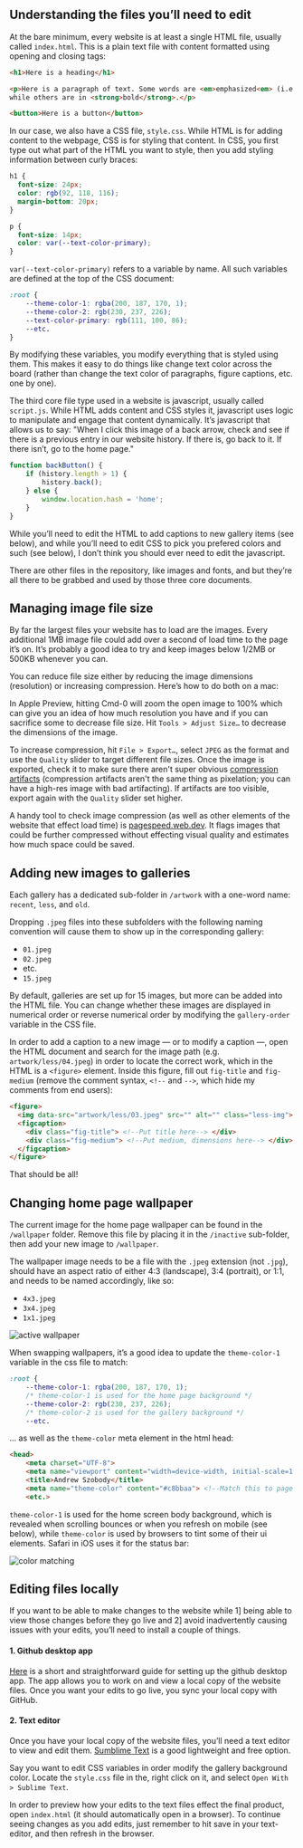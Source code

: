 ## Understanding the files you’ll need to edit

At the bare minimum, every website is at least a single HTML file, usually called `index.html`. This is a plain text file with content formatted using opening and closing tags:

```html
<h1>Here is a heading</h1>

<p>Here is a paragraph of text. Some words are <em>emphasized<em> (i.e. in italics) 
while others are in <strong>bold</strong>.</p>

<button>Here is a button</button>
```

In our case, we also have a CSS file, `style.css`. While HTML is for adding content to the webpage, CSS is for styling that content. In CSS, you first type out what part of the HTML you want to style, then you add styling information between curly braces:

```css
h1 {
  font-size: 24px;
  color: rgb(92, 118, 116);
  margin-bottom: 20px;
}

p {
  font-size: 14px;
  color: var(--text-color-primary);
}
```

`var(--text-color-primary)` refers to a variable by name. All such variables are defined at the top of the CSS document: 

```css
:root {
    --theme-color-1: rgba(200, 187, 170, 1);
    --theme-color-2: rgb(230, 237, 226);
    --text-color-primary: rgb(111, 100, 86);
    --etc.
}
```

By modifying these variables, you modify everything that is styled using them. This makes it easy to do things like change text color across the board (rather than change the text color of paragraphs, figure captions, etc. one by one).

The third core file type used in a website is javascript, usually called `script.js`. While HTML adds content and CSS styles it, javascript uses logic to manipulate and engage that content dynamically. It’s javascript that allows us to say: "When I click this image of a back arrow, check and see if there is a previous entry in our website history. If there is, go back to it. If there isn’t, go to the home page."

```js
function backButton() {
    if (history.length > 1) {
        history.back();
    } else {
        window.location.hash = 'home';
    }
}
```

While you’ll need to edit the HTML to add captions to new gallery items (see below), and while you’ll need to edit CSS to pick you prefered colors and such (see below), I don’t think you should ever need to edit the javascript.

There are other files in the repository, like images and fonts, and but they’re all there to be grabbed and used by those three core documents.


## Managing image file size

By far the largest files your website has to load are the images. Every additional 1MB image file could add over a second of load time to the page it’s on. It’s probably a good idea to try and keep images below 1/2MB or 500KB whenever you can.

You can reduce file size either by reducing the image dimensions (resolution) or increasing compression. Here’s how to do both on a mac:

In Apple Preview, hitting Cmd-0 will zoom the open image to 100% which can give you an idea of how much resolution you have and if you can sacrifice some to decrease file size. Hit `Tools > Adjust Size…` to decrease the dimensions of the image.

To increase compression, hit `File > Export…`, select `JPEG` as the format and use the `Quality` slider to target different file sizes. Once the image is exported, check it to make sure there aren't super obvious [compression artifacts](https://external-content.duckduckgo.com/iu/?u=https%3A%2F%2Ftechterms.com%2Fimg%2Fxl%2Fartifact_1543.png&f=1&nofb=1&ipt=7cee300beb5f2a79c7ab6bc4e254e57e9dd81e4b977887cb6b0cd73c5ccc8d3e&ipo=images) (compression artifacts aren't the same thing as pixelation; you can have a high-res image with bad artifacting). If artifacts are too visible, export again with the `Quality` slider set higher.

A handy tool to check image compression (as well as other elements of the website that effect load time) is [pagespeed.web.dev](https://pagespeed.web.dev/). It flags images that could be further compressed without effecting visual quality and estimates how much space could be saved.


## Adding new images to galleries

Each gallery has a dedicated sub-folder in `/artwork` with a one-word name: `recent`, `less`, and `old`.

Dropping `.jpeg` files into these subfolders with the following naming convention will cause them to show up in the corresponding gallery: 

- `01.jpeg`
- `02.jpeg`
- etc.
- `15.jpeg`

By default, galleries are set up for 15 images, but more can be added into the HTML file. You can change whether these images are displayed in numerical order or reverse numerical order by modifying the `gallery-order` variable in the CSS file.

In order to add a caption to a new image — or to modify a caption —, open the HTML document and search for the image path (e.g. `artwork/less/04.jpeg`) in order to locate the correct work, which in the HTML is a `<figure>` element. Inside this figure, fill out `fig-title` and `fig-medium` (remove the comment syntax, `<!--` and `-->`, which hide my comments from end users):

```html
<figure>
  <img data-src="artwork/less/03.jpeg" src="" alt="" class="less-img">
  <figcaption>
    <div class="fig-title"> <!--Put title here--> </div>
    <div class="fig-medium"> <!--Put medium, dimensions here--> </div>
  </figcaption>
</figure>
```

That should be all!

## Changing home page wallpaper

The current image for the home page wallpaper can be found in the `/wallpaper` folder. Remove this file by placing it in the `/inactive` sub-folder, then add your new image to `/wallpaper`.

The wallpaper image needs to be a file with the `.jpeg` extension (not `.jpg`), should have an aspect ratio of either 4:3 (landscape), 3:4 (portrait), or 1:1, and needs to be named accordingly, like so:

- `4x3.jpeg`
- `3x4.jpeg`
- `1x1.jpeg`

![active wallpaper](readme/active-wallpaper.png)

When swapping wallpapers, it’s a good idea to update the `theme-color-1` variable in the css file to match: 

```css
:root {
    --theme-color-1: rgba(200, 187, 170, 1);
    /* theme-color-1 is used for the home page background */
    --theme-color-2: rgb(230, 237, 226);
    /* theme-color-2 is used for the gallery background */
    --etc.
```

… as well as the `theme-color` meta element in the html head: 

```html
<head>
    <meta charset="UTF-8">
    <meta name="viewport" content="width=device-width, initial-scale=1.0">
    <title>Andrew Szobody</title>
    <meta name="theme-color" content="#c8bbaa"> <!--Match this to page background color-->
    <etc.>
```

`theme-color-1` is used for the home screen body background, which is revealed when scrolling bounces or when you refresh on mobile (see below), while `theme-color` is used by browsers to tint some of their ui elements. Safari in iOS uses it for the status bar: 

![color matching](readme/color-matching.png)


## Editing files locally

If you want to be able to make changes to the website while 1] being able to view those changes before they go live and 2] avoid inadvertently  causing issues with your edits, you’ll need to install a couple of things.

#### 1. Github desktop app

[Here](https://youtu.be/PvUexC0-D2s) is a short and straightforward guide for setting up the github desktop app. The app allows you to work on and view a local copy of the website files. Once you want your edits to go live, you sync your local copy with GitHub.

<!--When several people work on the same project, collaborators usually create "branches" of a project. These branches are copies of the website files that allow you to freely experiment and test changes without effecting other collaborators.

I think we can get away with not setting up branches as long as we are editing our own local copies of the website files, and as long as we only "comit" (save changes in the github app) and "push" (sync the files) when our edits are final and we’ve checked that they haven’t broken anything.-->

#### 2. Text editor

Once you have your local copy of the website files, you’ll need a text editor to view and edit them. [Sumblime Text](https://www.sublimetext.com/) is a good lightweight and free option.

Say you want to edit CSS variables in order modify the gallery background color. Locate the `style.css` file in the, right click on it, and select `Open With > Sublime Text`. 

In order to preview how your edits to the text files effect the final product, open `index.html` (it should automatically open in a browser). To continue seeing changes as you add edits, just remember to hit save in your text-editor, and then refresh in the browser.

